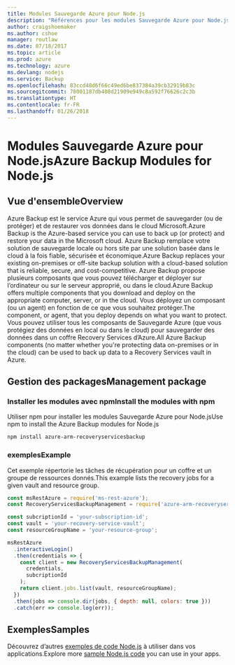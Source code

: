 ```yaml
---
title: Modules Sauvegarde Azure pour Node.js
description: "Références pour les modules Sauvegarde Azure pour Node.js"
author: craigshoemaker
ms.author: cshoe
manager: routlaw
ms.date: 07/18/2017
ms.topic: article
ms.prod: azure
ms.technology: azure
ms.devlang: nodejs
ms.service: Backup
ms.openlocfilehash: 83ccd48d6f66c49ed6be837384a39cb32919b83c
ms.sourcegitcommit: 78001187db408d21909e949c8a592f76626c2c3b
ms.translationtype: HT
ms.contentlocale: fr-FR
ms.lasthandoff: 01/26/2018
---
```

# <a name="azure-backup-modules-for-nodejs"></a><span data-ttu-id="36496-103">Modules Sauvegarde Azure pour Node.js</span><span class="sxs-lookup"><span data-stu-id="36496-103">Azure Backup Modules for Node.js</span></span>

## <a name="overview"></a><span data-ttu-id="36496-104">Vue d'ensemble</span><span class="sxs-lookup"><span data-stu-id="36496-104">Overview</span></span>

<span data-ttu-id="36496-105">Azure Backup est le service Azure qui vous permet de sauvegarder (ou de protéger) et de restaurer vos données dans le cloud Microsoft.</span><span class="sxs-lookup"><span data-stu-id="36496-105">Azure Backup is the Azure-based service you can use to back up (or protect) and restore your data in the Microsoft cloud.</span></span> <span data-ttu-id="36496-106">Azure Backup remplace votre solution de sauvegarde locale ou hors site par une solution basée dans le cloud à la fois fiable, sécurisée et économique.</span><span class="sxs-lookup"><span data-stu-id="36496-106">Azure Backup replaces your existing on-premises or off-site backup solution with a cloud-based solution that is reliable, secure, and cost-competitive.</span></span> <span data-ttu-id="36496-107">Azure Backup propose plusieurs composants que vous pouvez télécharger et déployer sur l’ordinateur ou sur le serveur approprié, ou dans le cloud.</span><span class="sxs-lookup"><span data-stu-id="36496-107">Azure Backup offers multiple components that you download and deploy on the appropriate computer, server, or in the cloud.</span></span> <span data-ttu-id="36496-108">Vous déployez un composant (ou un agent) en fonction de ce que vous souhaitez protéger.</span><span class="sxs-lookup"><span data-stu-id="36496-108">The component, or agent, that you deploy depends on what you want to protect.</span></span> <span data-ttu-id="36496-109">Vous pouvez utiliser tous les composants de Sauvegarde Azure (que vous protégiez des données en local ou dans le cloud) pour sauvegarder des données dans un coffre Recovery Services d’Azure.</span><span class="sxs-lookup"><span data-stu-id="36496-109">All Azure Backup components (no matter whether you're protecting data on-premises or in the cloud) can be used to back up data to a Recovery Services vault in Azure.</span></span> 

## <a name="management-package"></a><span data-ttu-id="36496-110">Gestion des packages</span><span class="sxs-lookup"><span data-stu-id="36496-110">Management package</span></span>

### <a name="install-the-modules-with-npm"></a><span data-ttu-id="36496-111">Installer les modules avec npm</span><span class="sxs-lookup"><span data-stu-id="36496-111">Install the modules with npm</span></span>

<span data-ttu-id="36496-112">Utiliser npm pour installer les modules Sauvegarde Azure pour Node.js</span><span class="sxs-lookup"><span data-stu-id="36496-112">Use npm to install the Azure Backup modules for Node.js</span></span>

```bash
npm install azure-arm-recoveryservicesbackup
```

### <a name="example"></a><span data-ttu-id="36496-113">exemples</span><span class="sxs-lookup"><span data-stu-id="36496-113">Example</span></span>

<span data-ttu-id="36496-114">Cet exemple répertorie les tâches de récupération pour un coffre et un groupe de ressources donnés.</span><span class="sxs-lookup"><span data-stu-id="36496-114">This example lists the recovery jobs for a given vault and resource group.</span></span>

```javascript
const msRestAzure = require('ms-rest-azure');
const RecoveryServicesBackupManagement = require('azure-arm-recoveryservicesbackup');

const subcriptionId = 'your-subscription-id';
const vault = 'your-recovery-service-vault';
const resourceGroupName = 'your-resource-group';

msRestAzure
  .interactiveLogin()
  .then(credentials => {
    const client = new RecoveryServicesBackupManagement(
      credentials,
      subcriptionId
    );
    return client.jobs.list(vault, resourceGroupName);
  })
  .then(jobs => console.dir(jobs, { depth: null, colors: true }))
  .catch(err => console.log(err));
```

## <a name="samples"></a><span data-ttu-id="36496-115">Exemples</span><span class="sxs-lookup"><span data-stu-id="36496-115">Samples</span></span>

<span data-ttu-id="36496-116">Découvrez d’autres [exemples de code Node.js](https://azure.microsoft.com/resources/samples/?platform=nodejs) à utiliser dans vos applications.</span><span class="sxs-lookup"><span data-stu-id="36496-116">Explore more [sample Node.js code](https://azure.microsoft.com/resources/samples/?platform=nodejs) you can use in your apps.</span></span>
